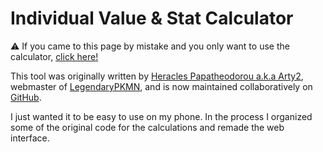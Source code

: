 Individual Value & Stat Calculator
===================================

:warning: If you came to this page by mistake and you only want to use the calculator, [click here!](https://legendarypkmn.github.io/ivcalcsm.html)

This tool was originally written by [Heracles Papatheodorou a.k.a Arty2](http://www.twitter.com/Arty2), webmaster of [LegendaryPKMN](http://www.legendarypkmn.net/), and is now maintained collaboratively on [GitHub](https://github.com/LegendaryPKMN/ivcalc/graphs/contributors).

I just wanted it to be easy to use on my phone. In the process I organized some of the original code for the calculations and remade the web interface.